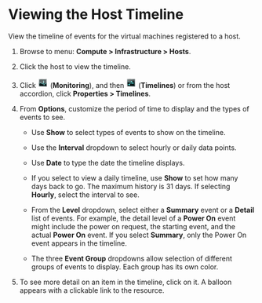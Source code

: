 # Viewing the Host Timeline

View the timeline of events for the virtual machines registered to a
host.

1.  Browse to menu: **Compute > Infrastructure > Hosts**.

2.  Click the host to view the timeline.

3.  Click ![1994](../images/1994.png) (**Monitoring**), and then
    ![1995](../images/1995.png) (**Timelines**) or from the host
    accordion, click **Properties > Timelines**.

4.  From **Options**, customize the period of time to display and the
    types of events to see.

      - Use **Show** to select types of events to show on the timeline.

      - Use the **Interval** dropdown to select hourly or daily data
        points.

      - Use **Date** to type the date the timeline displays.

      - If you select to view a daily timeline, use **Show** to set how
        many days back to go. The maximum history is 31 days. If
        selecting **Hourly**, select the interval to see.

      - From the **Level** dropdown, select either a **Summary** event
        or a **Detail** list of events. For example, the detail level of
        a **Power On** event might include the power on request, the
        starting event, and the actual **Power On** event. If you select
        **Summary**, only the Power On event appears in the timeline.

      - The three **Event Group** dropdowns allow selection of different
        groups of events to display. Each group has its own color.

5.  To see more detail on an item in the timeline, click on it. A
    balloon appears with a clickable link to the resource.
